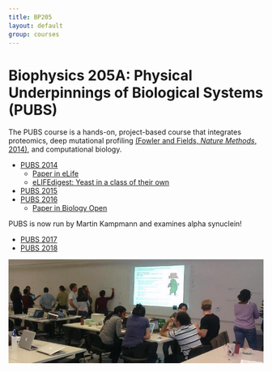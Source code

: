 ```yaml
---
title: BP205
layout: default
group: courses
---
```


# Biophysics 205A: Physical Underpinnings of Biological Systems (PUBS)

The PUBS course is a hands-on, project-based course that integrates proteomics, deep mutational profiling [(Fowler and Fields, _Nature Methods_, 2014)](/static/pdf/pubs/2014_fowler.pdf), and computational biology.

- [PUBS 2014](/courses/pubs_2014/)
  - [Paper in eLife](/static/pdf/publications/2016_mavor.pdf)
  - [eLIFEdigest: Yeast in a class of their own](https://medium.com/lifes-building-blocks/yeast-in-a-class-of-their-own-4dabb27653eb#.tcf71ly8z)
- [PUBS 2015](/courses/pubs_2015/)
- [PUBS 2016](http://kampmannlab.ucsf.edu/pubs-2016)
  - [Paper in Biology Open](/static/pdf/publications/2018_mavor.pdf)

PUBS is now run by Martin Kampmann and examines alpha synuclein!
- [PUBS 2017](https://kampmannlab.ucsf.edu/pubs-2017)
- [PUBS 2018](https://kampmannlab.ucsf.edu/pubs-2017)

<img class="img-fluid mx-auto d-block" src="/static/img/pub/2016_mavor.jpg" alt="PUBS Students in the teaching lab">
